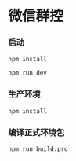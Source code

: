 # 微信群控

### 启动

```
npm install

```

```
npm run dev

```

### 生产环境

```
npm install
```

### 编译正式环境包

```
npm run build:pro
```
